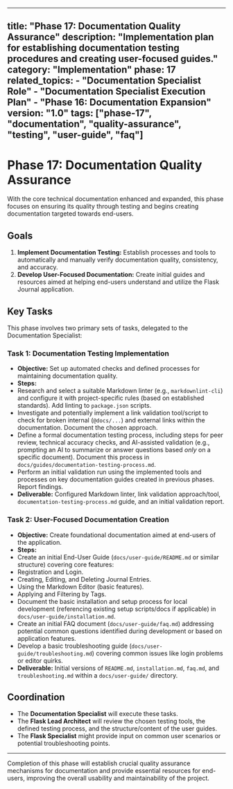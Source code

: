 ***

title: "Phase 17: Documentation Quality Assurance"
description: "Implementation plan for establishing documentation testing procedures and creating user-focused guides."
category: "Implementation"
phase: 17
related\_topics:
\- "Documentation Specialist Role"
\- "Documentation Specialist Execution Plan"
\- "Phase 16: Documentation Expansion"
version: "1.0"
tags: \["phase-17", "documentation", "quality-assurance", "testing", "user-guide", "faq"]
-----------------------------------------------------------------------------------------

# Phase 17: Documentation Quality Assurance

With the core technical documentation enhanced and expanded, this phase focuses on ensuring its quality through testing and begins creating documentation targeted towards end-users.

## Goals

1. **Implement Documentation Testing:** Establish processes and tools to automatically and manually verify documentation quality, consistency, and accuracy.
2. **Develop User-Focused Documentation:** Create initial guides and resources aimed at helping end-users understand and utilize the Flask Journal application.

## Key Tasks

This phase involves two primary sets of tasks, delegated to the Documentation Specialist:

### Task 1: Documentation Testing Implementation

- **Objective:** Set up automated checks and defined processes for maintaining documentation quality.
- **Steps:**
- Research and select a suitable Markdown linter (e.g., `markdownlint-cli`) and configure it with project-specific rules (based on established standards). Add linting to `package.json` scripts.
- Investigate and potentially implement a link validation tool/script to check for broken internal (`@docs/...`) and external links within the documentation. Document the chosen approach.
- Define a formal documentation testing process, including steps for peer review, technical accuracy checks, and AI-assisted validation (e.g., prompting an AI to summarize or answer questions based *only* on a specific document). Document this process in `docs/guides/documentation-testing-process.md`.
- Perform an initial validation run using the implemented tools and processes on key documentation guides created in previous phases. Report findings.
- **Deliverable:** Configured Markdown linter, link validation approach/tool, `documentation-testing-process.md` guide, and an initial validation report.

### Task 2: User-Focused Documentation Creation

- **Objective:** Create foundational documentation aimed at end-users of the application.
- **Steps:**
- Create an initial End-User Guide (`docs/user-guide/README.md` or similar structure) covering core features:
- Registration and Login.
- Creating, Editing, and Deleting Journal Entries.
- Using the Markdown Editor (basic features).
- Applying and Filtering by Tags.
- Document the basic installation and setup process for local development (referencing existing setup scripts/docs if applicable) in `docs/user-guide/installation.md`.
- Create an initial FAQ document (`docs/user-guide/faq.md`) addressing potential common questions identified during development or based on application features.
- Develop a basic troubleshooting guide (`docs/user-guide/troubleshooting.md`) covering common issues like login problems or editor quirks.
- **Deliverable:** Initial versions of `README.md`, `installation.md`, `faq.md`, and `troubleshooting.md` within a `docs/user-guide/` directory.

## Coordination

- The **Documentation Specialist** will execute these tasks.
- The **Flask Lead Architect** will review the chosen testing tools, the defined testing process, and the structure/content of the user guides.
- The **Flask Specialist** might provide input on common user scenarios or potential troubleshooting points.

***

Completion of this phase will establish crucial quality assurance mechanisms for documentation and provide essential resources for end-users, improving the overall usability and maintainability of the project.
